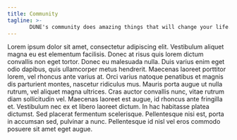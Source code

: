 ```yaml
---
title: Community
tagline: >-
       DUNE's community does amazing things that will change your life.
---
```


Lorem ipsum dolor sit amet, consectetur adipiscing elit. Vestibulum aliquet
magna eu est elementum facilisis. Donec at risus quis lorem dictum convallis
non eget tortor. Donec eu malesuada nulla. Duis varius enim eget odio dapibus,
quis ullamcorper metus hendrerit. Maecenas laoreet porttitor lorem, vel rhoncus
ante varius at. Orci varius natoque penatibus et magnis dis parturient montes,
nascetur ridiculus mus. Mauris porta augue ut nulla rutrum, vel aliquet magna
ultrices. Cras auctor convallis nunc, vitae rutrum diam sollicitudin vel.
Maecenas laoreet est augue, id rhoncus ante fringilla et. Vestibulum nec
ex et libero laoreet dictum. In hac habitasse platea dictumst. Sed
placerat fermentum scelerisque. Pellentesque nisi est, porta in accumsan
sed, pulvinar a nunc. Pellentesque id nisl vel eros commodo posuere sit
amet eget augue.
